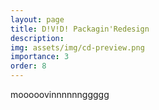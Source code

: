 ```yaml
---
layout: page
title: D!V!D! Packagin'Redesign
description: 
img: assets/img/cd-preview.png
importance: 3
order: 8
---
```


mooooovinnnnnnggggg